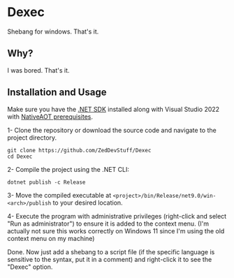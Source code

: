 # Dexec

Shebang for windows. That's it.

## Why?

I was bored. That's it.

## Installation and Usage

Make sure you have the [.NET SDK](https://dotnet.microsoft.com/download) installed along with Visual Studio 2022 with [NativeAOT prerequisites](https://learn.microsoft.com/en-us/dotnet/core/deploying/native-aot/?tabs=windows%2Cnet8#tabpanel_1_windows).

1- Clone the repository or download the source code and navigate to the project directory.

```
git clone https://github.com/ZedDevStuff/Dexec
cd Dexec
```

2- Compile the project using the .NET CLI:

```
dotnet publish -c Release
```

3- Move the compiled executable at `<project>/bin/Release/net9.0/win-<arch>/publish` to your desired location.

4- Execute the program with administrative privileges (right-click and select "Run as administrator") to ensure it is added to the context menu. (I'm actually not sure this works correctly on Windows 11 since I'm using the old context menu on my machine)

Done. Now just add a shebang to a script file (if the specific language is sensitive to the syntax, put it in a comment) and right-click it to see the "Dexec" option.
